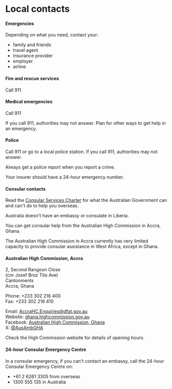 # Local contacts

#### Emergencies

Depending on what you need, contact your:

* family and friends
* travel agent
* insurance provider
* employer
* airline

#### Fire and rescue services

Call 911

#### Medical emergencies

Call 911

If you call 911, authorities may not answer. Plan for other ways to get help in an emergency.

#### Police

Call 911 or go to a local police station. If you call 911, authorities may not answer.

Always get a police report when you report a crime.

Your insurer should have a 24-hour emergency number.

#### Consular contacts

Read the [Consular Services Charter](/consular-services/consular-services-charter "Consular Services Charter") for what the Australian Government can and can't do to help you overseas.

Australia doesn't have an embassy or consulate in Liberia.

You can get consular help from the Australian High Commission in Accra, Ghana.

The Australian High Commission in Accra currently has very limited capacity to provide consular assistance in West Africa, except in Ghana.  

#### Australian High Commission, Accra

2, Second Rangoon Close  
(cnr Josef Broz Tito Ave)  
Cantonments  
Accra, Ghana

Phone: +233 302 216 400  
Fax: +233 302 216 410

Email: [AccraHC.Enquiries@dfat.gov.au](mailto:AccraHC.Enquiries@dfat.gov.au)  
Website: [ghana.highcommission.gov.au](http://www.ghana.highcommission.gov.au/acra/home.html)  
Facebook: [Australian High Commission, Ghana](https://www.facebook.com/AustralianHighCommissionGhana)  
X: [@AusAmbGHA](https://twitter.com/ausambgha)

Check the High Commission website for details of opening hours.

#### 24-hour Consular Emergency Centre

In a consular emergency, if you can't contact an embassy, call the 24-hour Consular Emergency Centre on:

* +61 2 6261 3305 from overseas
* 1300 555 135 in Australia